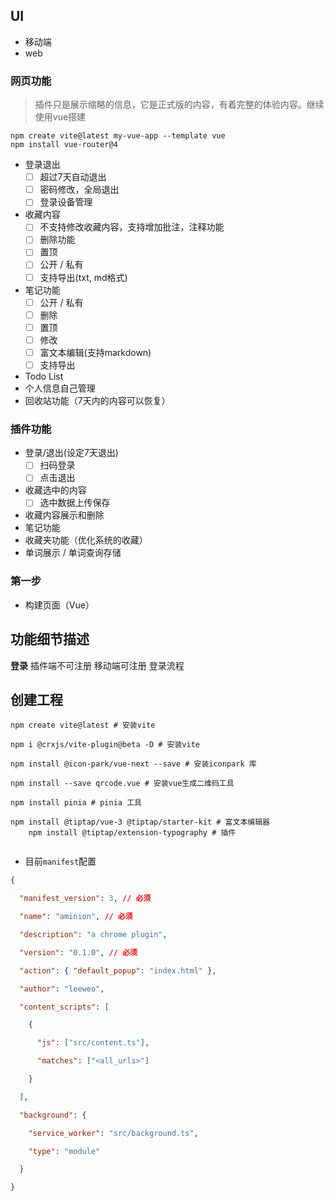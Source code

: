 ## UI
- 移动端
- web

### 网页功能
> 插件只是展示缩略的信息，它是正式版的内容，有着完整的体验内容。继续使用vue搭建

```shell
npm create vite@latest my-vue-app --template vue
npm install vue-router@4

```
- 登录退出
	- [ ] 超过7天自动退出
	- [ ] 密码修改，全局退出
	- [ ] 登录设备管理
- 收藏内容
	- [ ] 不支持修改收藏内容，支持增加批注，注释功能
	- [ ] 删除功能
	- [ ] 置顶
	- [ ] 公开 / 私有
	- [ ] 支持导出(txt, md格式)
- 笔记功能
	- [ ] 公开 / 私有
	- [ ] 删除
	- [ ] 置顶
	- [ ] 修改
	- [ ] 富文本编辑(支持markdown)
	- [ ] 支持导出
- Todo List
- 个人信息自己管理
- 回收站功能（7天内的内容可以恢复）


### 插件功能
- 登录/退出(设定7天退出)
	- [ ] 扫码登录
	- [ ] 点击退出
- 收藏选中的内容
	- [ ] 选中数据上传保存
- 收藏内容展示和删除
- 笔记功能
- 收藏夹功能（优化系统的收藏）
- 单词展示 / 单词查询存储

### 第一步
- 构建页面（Vue）

## 功能细节描述

**登录**
插件端不可注册
移动端可注册
登录流程


## 创建工程


```shell
npm create vite@latest # 安装vite

npm i @crxjs/vite-plugin@beta -D # 安装vite

npm install @icon-park/vue-next --save # 安装iconpark 库

npm install --save qrcode.vue # 安装vue生成二维码工具

npm install pinia # pinia 工具

npm install @tiptap/vue-3 @tiptap/starter-kit # 富文本编辑器
	npm install @tiptap/extension-typography # 插件
	

```

- 目前`manifest`配置
```json
{

  "manifest_version": 3, // 必须

  "name": "aminion", // 必须

  "description": "a chrome plugin",

  "version": "0.1.0", // 必须

  "action": { "default_popup": "index.html" },

  "author": "leeweo",

  "content_scripts": [

    {

      "js": ["src/content.ts"],

      "matches": ["<all_urls>"]

    }

  ],

  "background": {

    "service_worker": "src/background.ts",

    "type": "module"

  }

}
```


